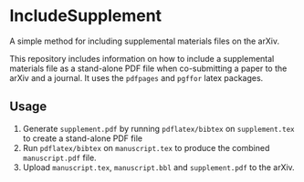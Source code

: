# IncludeSupplement

A simple method for including supplemental materials files on the arXiv.

This repository includes information on how to include a supplemental materials file as a stand-alone PDF file when co-submitting a paper to the arXiv and a journal.  It uses the `pdfpages` and `pgffor` latex packages.  

## Usage 
1. Generate `supplement.pdf` by running `pdflatex/bibtex` on `supplement.tex` to create a stand-alone PDF file
2. Run `pdflatex/bibtex` on `manuscript.tex` to produce the combined `manuscript.pdf` file.
3. Upload `manuscript.tex`, `manuscript.bbl` and `supplement.pdf` to the arXiv.
